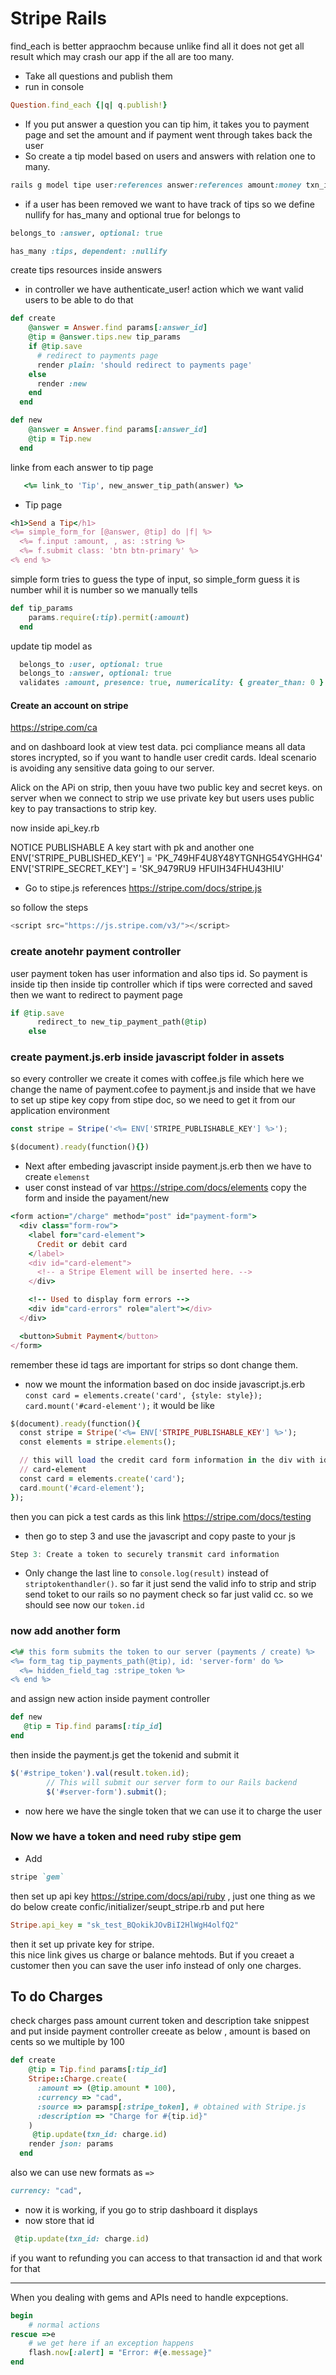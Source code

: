 # Stripe Rails 


find_each is better appraochm because unlike find all it does not get all result which may crash our app if the all are too many. 

* Take all questions and publish them 
* run in console 
```ruby
Question.find_each {|q| q.publish!}
```
* If you put answer a question you can tip him, it takes you to payment page and set the amount and if payment went through takes back the user
* So create a tip model based on users and answers with relation one to many. 
```ruby
rails g model tipe user:references answer:references amount:money txn_id:string  
```
* if a user has been removed we want to have track of tips so we define nullify for has_many and optional true for belongs to 
```ruby
belongs_to :answer, optional: true 
```
```ruby
has_many :tips, dependent: :nullify
```
create tips resources inside answers
* in controller we have authenticate_user! action which we want valid users to be able to do that 
```ruby
def create
    @answer = Answer.find params[:answer_id]
    @tip = @answer.tips.new tip_params
    if @tip.save
      # redirect to payments page
      render plain: 'should redirect to payments page'
    else
      render :new
    end
  end
```
```ruby
def new
    @answer = Answer.find params[:answer_id]
    @tip = Tip.new
  end
```
linke from each answer to tip page 
```ruby
   <%= link_to 'Tip', new_answer_tip_path(answer) %>
```
* Tip page 
```ruby
<h1>Send a Tip</h1>
<%= simple_form_for [@answer, @tip] do |f| %>
  <%= f.input :amount, , as: :string %>
  <%= f.submit class: 'btn btn-primary' %>
<% end %>
```
simple form tries to guess the type of input, so simple_form guess it is number whil it is number so we manually tells 
```ruby
def tip_params
    params.require(:tip).permit(:amount)
  end
```
update tip model as 
```ruby
  belongs_to :user, optional: true
  belongs_to :answer, optional: true
  validates :amount, presence: true, numericality: { greater_than: 0 }
```
#### Create an account on stripe 
https://stripe.com/ca 

and on dashboard look at view test data. 
pci compliance means all data stores incrypted, so if you want to handle user credit cards. Ideal scenario is avoiding any sensitive data going to our server. 

Alick on the APi on strip, then youu have two public key and secret keys. 
on server when we connect to strip we use private key but users uses public key to pay transactions to strip key.

now inside api_key.rb

NOTICE PUBLISHABLE A key start with pk and another one 
ENV['STRIPE_PUBLISHED_KEY'] = 'PK_749HF4U8Y48YTGNHG54YGHHG4' 
ENV['STRIPE_SECRET_KEY'] = 'SK_9479RU9 HFUIH34FHU43HIU'

* Go to stipe.js references 
https://stripe.com/docs/stripe.js

so follow the steps 
```javascript
<script src="https://js.stripe.com/v3/"></script>
```
### create anotehr payment controller 
user payment token has user information and also tips id. So payment is inside tip 
then inside tip controller which if tips were corrected and saved then we want to redirect to payment page  
```ruby
if @tip.save
      redirect_to new_tip_payment_path(@tip)
    else
```
### create payment.js.erb inside javascript folder in assets 
so every controller we create it comes with coffee.js file which here we change the name of payment.cofee to payment.js and inside that we have to set up stipe key copy from stipe doc, so we need to get it from our application environment  
```javascript
const stripe = Stripe('<%= ENV['STRIPE_PUBLISHABLE_KEY'] %>');
```
```ruby 
$(document).ready(function(){})
```
* Next after embeding javascript inside payment.js.erb then we have to create `elemenst`
* user const instead of var 
https://stripe.com/docs/elements
copy the form and inside the payament/new
```ruby
<form action="/charge" method="post" id="payment-form">
  <div class="form-row">
    <label for="card-element">
      Credit or debit card
    </label>
    <div id="card-element">
      <!-- a Stripe Element will be inserted here. -->
    </div>

    <!-- Used to display form errors -->
    <div id="card-errors" role="alert"></div>
  </div>

  <button>Submit Payment</button>
</form>
```
remember these id tags are important for strips so dont change them. 
* now we mount the information based on doc inside javascript.js.erb `const card = elements.create('card', {style: style});
card.mount('#card-element');` it would be like 
```ruby
$(document).ready(function(){
  const stripe = Stripe('<%= ENV['STRIPE_PUBLISHABLE_KEY'] %>');
  const elements = stripe.elements();

  // this will load the credit card form information in the div with id:
  // card-element
  const card = elements.create('card');
  card.mount('#card-element');
});
```
then you can pick a test cards as this link 
https://stripe.com/docs/testing
* then go to step 3 and use the javascript and copy paste to your js
```javascript
Step 3: Create a token to securely transmit card information
```
* Only change the last line to `console.log(result)` instead of `striptokenthandler()`. so far it just send the valid info to strip and strip send toket to our rails so no payment check so far just valid cc. 
so we should see now our `token.id`

### now add another form 
```ruby
<%# this form submits the token to our server (payments / create) %>
<%= form_tag tip_payments_path(@tip), id: 'server-form' do %>
  <%= hidden_field_tag :stripe_token %>
<% end %>

```
and assign new action inside payment controller 
```ruby
def new 
   @tip = Tip.find params[:tip_id]
end 
```
then inside the payment.js get the tokenid and submit it
```javascript
$('#stripe_token').val(result.token.id);
        // This will submit our server form to our Rails backend
        $('#server-form').submit();
```
* now here we have the single token that we can use it to charge the user 

### Now we have a token and need ruby stipe gem 
* Add 
```ruby
stripe `gem`
```
then set up api key https://stripe.com/docs/api/ruby , just one thing as we do below 
create confic/initializer/seupt_stripe.rb and put here 
```ruby
Stripe.api_key = "sk_test_BQokikJOvBiI2HlWgH4olfQ2"
```
then it set up private key for stripe.  
this nice link gives us charge or balance mehtods. But if you creaet a customer then you can save the user info instead of only one charges. 
## To do Charges
check charges pass amount current token and description
take snippest and put inside payment controller creeate as below , amount is based on cents so we multiple by 100 
```ruby
def create
    @tip = Tip.find params[:tip_id]
    Stripe::Charge.create(
      :amount => (@tip.amount * 100),
      :currency => "cad",
      :source => paramsp[:stripe_token], # obtained with Stripe.js
      :description => "Charge for #{tip.id}"
    )
     @tip.update(txn_id: charge.id)
    render json: params
  end
```
also we can use new formats as `=>`
```ruby
currency: "cad",
```
* now it is working, if you go to strip dashboard it displays 
* now store that id 
```ruby
 @tip.update(txn_id: charge.id)
```
if you want to refunding you can access to that transaction id and that work for that 
___________

When you dealing with gems and APIs need to handle expceptions. 
```ruby 
begin 
    # normal actions 
rescue =>e
    # we get here if an exception happens 
    flash.now[:alert] = "Error: #{e.message}"
end
```










